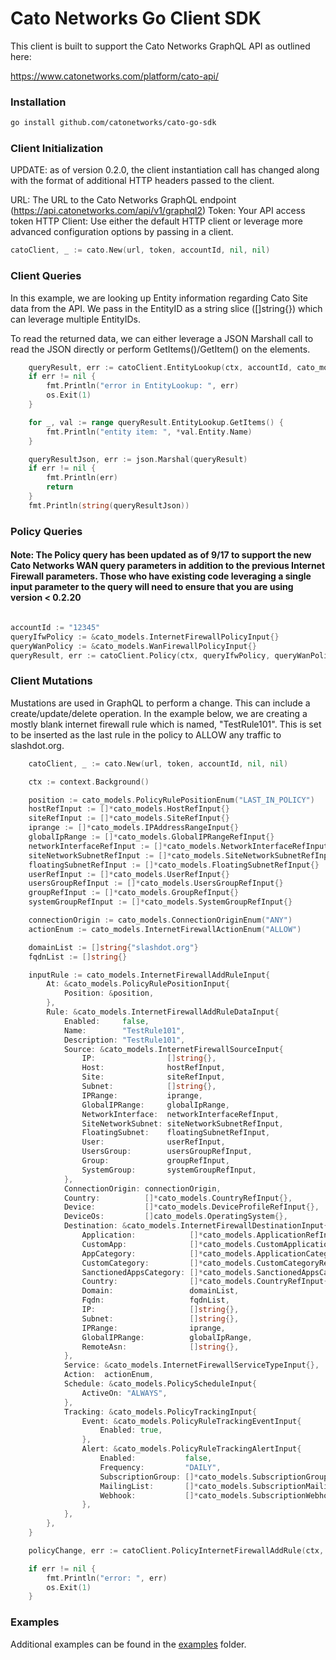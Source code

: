 # Cato Networks Go Client SDK

This client is built to support the Cato Networks GraphQL API as outlined here:

https://www.catonetworks.com/platform/cato-api/

### Installation

```bash
go install github.com/catonetworks/cato-go-sdk
```

### Client Initialization

UPDATE: as of version 0.2.0, the client instantiation call has changed along with the format of additional HTTP headers passed to the client.

URL: The URL to the Cato Networks GraphQL endpoint (https://api.catonetworks.com/api/v1/graphql2)
Token: Your API access token
HTTP Client: Use either the default HTTP client or leverage more advanced configuration options by passing in a client.

```go
catoClient, _ := cato.New(url, token, accountId, nil, nil)
```

### Client Queries
In this example, we are looking up Entity information regarding Cato Site data from the API. We pass in the EntityID as a string slice ([]string{}) which can leverage multiple EntityIDs.

To read the returned data, we can either leverage a JSON Marshall call to read the JSON directly or perform GetItems()/GetItem() on the elements.

```go
	queryResult, err := catoClient.EntityLookup(ctx, accountId, cato_models.EntityType("site"), nil, nil, nil, nil, entityIds, nil, nil, nil)
	if err != nil {
		fmt.Println("error in EntityLookup: ", err)
		os.Exit(1)
	}

	for _, val := range queryResult.EntityLookup.GetItems() {
		fmt.Println("entity item: ", *val.Entity.Name)
	}

	queryResultJson, err := json.Marshal(queryResult)
	if err != nil {
		fmt.Println(err)
		return
	}
	fmt.Println(string(queryResultJson))

```

### Policy Queries
#### Note:  The Policy query has been updated as of 9/17 to support the new Cato Networks WAN query parameters in addition to the previous Internet Firewall parameters. Those who have existing code leveraging a single input parameter to the query will need to ensure that you are using version < 0.2.20

```go

accountId := "12345"
queryIfwPolicy := &cato_models.InternetFirewallPolicyInput{}
queryWanPolicy := &cato_models.WanFirewallPolicyInput{}
queryResult, err := catoClient.Policy(ctx, queryIfwPolicy, queryWanPolicy, accountId)

```

### Client Mutations
Mustations are used in GraphQL to perform a change. This can include a create/update/delete operation. In the example below, we are creating a mostly blank internet firewall rule which is named, "TestRule101". This is set to be inserted as the last rule in the policy to ALLOW any traffic to slashdot.org.

```go
	catoClient, _ := cato.New(url, token, accountId, nil, nil)

	ctx := context.Background()

	position := cato_models.PolicyRulePositionEnum("LAST_IN_POLICY")
	hostRefInput := []*cato_models.HostRefInput{}
	siteRefInput := []*cato_models.SiteRefInput{}
	iprange := []*cato_models.IPAddressRangeInput{}
	globalIpRange := []*cato_models.GlobalIPRangeRefInput{}
	networkInterfaceRefInput := []*cato_models.NetworkInterfaceRefInput{}
	siteNetworkSubnetRefInput := []*cato_models.SiteNetworkSubnetRefInput{}
	floatingSubnetRefInput := []*cato_models.FloatingSubnetRefInput{}
	userRefInput := []*cato_models.UserRefInput{}
	usersGroupRefInput := []*cato_models.UsersGroupRefInput{}
	groupRefInput := []*cato_models.GroupRefInput{}
	systemGroupRefInput := []*cato_models.SystemGroupRefInput{}

	connectionOrigin := cato_models.ConnectionOriginEnum("ANY")
	actionEnum := cato_models.InternetFirewallActionEnum("ALLOW")

	domainList := []string{"slashdot.org"}
	fqdnList := []string{}

	inputRule := cato_models.InternetFirewallAddRuleInput{
		At: &cato_models.PolicyRulePositionInput{
			Position: &position,
		},
		Rule: &cato_models.InternetFirewallAddRuleDataInput{
			Enabled:     false,
			Name:        "TestRule101",
			Description: "TestRule101",
			Source: &cato_models.InternetFirewallSourceInput{
				IP:                []string{},
				Host:              hostRefInput,
				Site:              siteRefInput,
				Subnet:            []string{},
				IPRange:           iprange,
				GlobalIPRange:     globalIpRange,
				NetworkInterface:  networkInterfaceRefInput,
				SiteNetworkSubnet: siteNetworkSubnetRefInput,
				FloatingSubnet:    floatingSubnetRefInput,
				User:              userRefInput,
				UsersGroup:        usersGroupRefInput,
				Group:             groupRefInput,
				SystemGroup:       systemGroupRefInput,
			},
			ConnectionOrigin: connectionOrigin,
			Country:          []*cato_models.CountryRefInput{},
			Device:           []*cato_models.DeviceProfileRefInput{},
			DeviceOs:         []cato_models.OperatingSystem{},
			Destination: &cato_models.InternetFirewallDestinationInput{
				Application:            []*cato_models.ApplicationRefInput{},
				CustomApp:              []*cato_models.CustomApplicationRefInput{},
				AppCategory:            []*cato_models.ApplicationCategoryRefInput{},
				CustomCategory:         []*cato_models.CustomCategoryRefInput{},
				SanctionedAppsCategory: []*cato_models.SanctionedAppsCategoryRefInput{},
				Country:                []*cato_models.CountryRefInput{},
				Domain:                 domainList,
				Fqdn:                   fqdnList,
				IP:                     []string{},
				Subnet:                 []string{},
				IPRange:                iprange,
				GlobalIPRange:          globalIpRange,
				RemoteAsn:              []string{},
			},
			Service: &cato_models.InternetFirewallServiceTypeInput{},
			Action:  actionEnum,
			Schedule: &cato_models.PolicyScheduleInput{
				ActiveOn: "ALWAYS",
			},
			Tracking: &cato_models.PolicyTrackingInput{
				Event: &cato_models.PolicyRuleTrackingEventInput{
					Enabled: true,
				},
				Alert: &cato_models.PolicyRuleTrackingAlertInput{
					Enabled:           false,
					Frequency:         "DAILY",
					SubscriptionGroup: []*cato_models.SubscriptionGroupRefInput{},
					MailingList:       []*cato_models.SubscriptionMailingListRefInput{},
					Webhook:           []*cato_models.SubscriptionWebhookRefInput{},
				},
			},
		},
	}

	policyChange, err := catoClient.PolicyInternetFirewallAddRule(ctx, inputRule, accountId)

	if err != nil {
		fmt.Println("error: ", err)
		os.Exit(1)
	}
```

### Examples

Additional examples can be found in the [examples](examples/) folder.